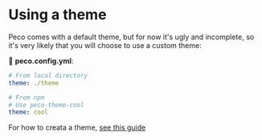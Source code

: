 # Using a theme

Peco comes with a default theme, but for now it's ugly and incomplete, so it's very likely that you will choose to use a custom theme:

📝 __peco.config.yml__:

```yaml
# From local directory
theme: ./theme

# From npm
# Use peco-theme-cool
theme: cool
```

For how to creata a theme, [see this guide](./creating-themes)
